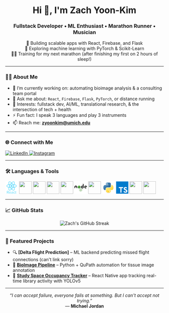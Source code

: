 <h1 align="center">Hi 👋, I'm Zach Yoon-Kim</h1>
<h3 align="center">Fullstack Developer • ML Enthusiast • Marathon Runner • Musician</h3>

<p align="center">
  🚀 Building scalable apps with React, Firebase, and Flask <br>
  🧠 Exploring machine learning with PyTorch & Scikit-Learn <br>
  🏃‍♂️ Training for my next marathon (after finishing my first on 2 hours of sleep!) <br>
</p>

---

### 👨‍💻 About Me

- 🔭 I’m currently working on: automating bioimage analysis & a consulting team portal  
- 💬 Ask me about: `React`, `Firebase`, `Flask`, `PyTorch`, or distance running  
- 🧠 Interests: fullstack dev, AI/ML, translational research, & the intersection of tech + health  
- ⚡ Fun fact: I speak 3 languages and play 3 instruments  
- 📫 Reach me: **zyoonkim@umich.edu**

---

### 🌐 Connect with Me

<p align="left">
  <a href="https://linkedin.com/in/zyoonkim" target="_blank">
    <img src="https://raw.githubusercontent.com/rahuldkjain/github-profile-readme-generator/master/src/images/icons/Social/linked-in-alt.svg" alt="LinkedIn" height="30" width="40" />
  </a>
  <a href="https://instagram.com/zachyk51" target="_blank">
    <img src="https://raw.githubusercontent.com/rahuldkjain/github-profile-readme-generator/master/src/images/icons/Social/instagram.svg" alt="Instagram" height="30" width="40" />
  </a>
</p>

---

### 🛠️ Languages & Tools

<p align="left">
  <a href="https://reactjs.org/" target="_blank"><img src="https://raw.githubusercontent.com/devicons/devicon/master/icons/react/react-original-wordmark.svg" width="40" height="40"/></a>
  <a href="https://firebase.google.com/" target="_blank"><img src="https://firebase.google.com/static/images/brand-guidelines/logo-logomark.png" width="40" height="40"/></a>
  <a href="https://flask.palletsprojects.com/" target="_blank"><img src="https://upload.wikimedia.org/wikipedia/commons/3/3c/Flask_logo.svg" width="40" height="40"/></a>
  <a href="https://pytorch.org/" target="_blank"><img src="https://www.vectorlogo.zone/logos/pytorch/pytorch-icon.svg" width="40" height="40"/></a>
  <a href="https://scikit-learn.org/" target="_blank"><img src="https://upload.wikimedia.org/wikipedia/commons/0/05/Scikit_learn_logo_small.svg" width="40" height="40"/></a>
  <a href="https://nodejs.org/" target="_blank"><img src="https://raw.githubusercontent.com/devicons/devicon/master/icons/nodejs/nodejs-original-wordmark.svg" width="40" height="40"/></a>
  <a href="https://nextjs.org/" target="_blank"><img src="https://cdn.worldvectorlogo.com/logos/nextjs-2.svg" width="40" height="40"/></a>
  <a href="https://www.python.org/" target="_blank"><img src="https://raw.githubusercontent.com/devicons/devicon/master/icons/python/python-original.svg" width="40" height="40"/></a>
  <a href="https://www.typescriptlang.org/" target="_blank"><img src="https://raw.githubusercontent.com/devicons/devicon/master/icons/typescript/typescript-original.svg" width="40" height="40"/></a>
  <a href="https://git-scm.com/" target="_blank"><img src="https://www.vectorlogo.zone/logos/git-scm/git-scm-icon.svg" width="40" height="40"/></a>
  <a href="https://postman.com" target="_blank"><img src="https://www.vectorlogo.zone/logos/getpostman/getpostman-icon.svg" width="40" height="40"/></a>
</p>

---

### 📈 GitHub Stats


<p align="center">
  <img src="https://github-readme-streak-stats.herokuapp.com/?user=zyoonkim&theme=tokyonight" alt="Zach's GitHub Streak" />
</p>

---

### 🚀 Featured Projects

- 🔍 **[Delta Flight Prediction]** – ML backend predicting missed flight connections (can't link sorry)
- 🧬 **[BioImage Pipeline](https://github.com/zyoonkim/qupathAuto)** – Python + QuPath automation for tissue image annotation  
- 🧭 **[Study Space Occupancy Tracker](https://github.com/zyoonkim/studysp)** – React Native app tracking real-time library activity with YOLOv5  

---

<p align="center">
  <em>“I can accept failure, everyone fails at something. But I can't accept not trying.”</em>  
  <br>— <strong>Michael Jordan</strong>
</p>
